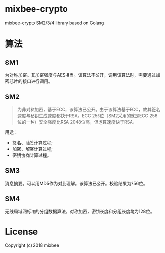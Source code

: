 # mixbee-crypto
mixbee-crypto SM2/3/4 library based on Golang




# 算法
## SM1 
为对称加密。其加密强度与AES相当。该算法不公开，调用该算法时，需要通过加密芯片的接口进行调用。

## SM2
> 为非对称加密，基于ECC。该算法已公开。由于该算法基于ECC，故其签名速度与秘钥生成速度都快于RSA。ECC 256位（SM2采用的就是ECC 256位的一种）安全强度比RSA 2048位高，但运算速度快于RSA。

用途：
* 签名、验签计算过程;  
* 加密、解密计算过程;
* 密钥协商计算过程。

## SM3 
消息摘要。可以用MD5作为对比理解。该算法已公开。校验结果为256位。

## SM4
无线局域网标准的分组数据算法。对称加密，密钥长度和分组长度均为128位。



# License
Copyright (c) 2018 mixbee